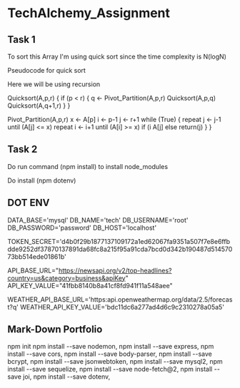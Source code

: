 # TechAlchemy_Assignment

Task 1
--------------------------------------------------------------------------------------------------------------

To sort this Array I'm using quick sort since the time complexity is N(logN)


Pseudocode for quick sort

Here we will be using recursion

Quicksort(A,p,r) {
    if (p < r) {
       q <- Pivot_Partition(A,p,r)
       Quicksort(A,p,q)
       Quicksort(A,q+1,r)
    }
}



Pivot_Partition(A,p,r)
    x <- A[p]
    i <- p-1
    j <- r+1
    while (True) {
        repeat
            j <- j-1
        until (A[j] <= x)
        repeat
            i <- i+1
        until (A[i] >= x)
        if (i A[j]
        else 
            return(j)
    }
}


Task 2
----------------------------------------------------------------------------------------------------------------

Do run command (npm install) to install node_modules

Do install (npm dotenv)

DOT ENV 
----------------------------------------------------------------------------------------------------------------
DATA_BASE='mysql'
DB_NAME='tech'
DB_USERNAME='root'
DB_PASSWORD='password'
DB_HOST='localhost'

TOKEN_SECRET='d4b0f29b1877137109172a1ed62067fa9351a507f7e8e6ffbdde9252df37870137891da68fc8a215f95a91cda7bcd0d342b190487d51457073bb514ede01861b'

API_BASE_URL="https://newsapi.org/v2/top-headlines?country=us&category=business&apiKey"
API_KEY_VALUE="41fbb8140b8a41cf8fd941f11a548aee"


WEATHER_API_BASE_URL='https:api.openweathermap.org/data/2.5/forecast?q'
WEATHER_API_KEY_VALUE='bdc11dc6a277ad4d6c9c2310278a05a5'


Mark-Down Portfolio
----------------------------------------------------------------------------------------------------------------

npm init
npm install --save nodemon,
npm install --save express,
npm install --save cors,
npm install --save body-parser,
npm install --save bcrypt,
npm install --save jsonwebtoken,
npm install --save mysql2,
npm install --save sequelize,
npm install --save node-fetch@2,
npm install --save joi,
npm install --save dotenv,
